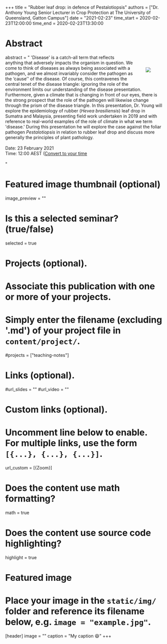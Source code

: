 +++
title = "Rubber leaf drop: in defence of Pestalotiopsis"
authors = ["Dr. Anthony Young Senior Lecturer in Crop Protection at The University of Queensland, Gatton Campus"]
date = "2021-02-23"
time_start = 2020-02-23T12:00:00
time_end = 2020-02-23T13:30:00

# Abstract
abstract = "<img src = '/img/seminars/ant-young.jpg' style = 'padding:40px; float:right'> 'Disease' is a catch-all term that reflects anything that adversely impacts the organism in question. We come to think of diseases as always being associated with a pathogen, and we almost invariably consider the pathogen as the ‘cause’' of the disease. Of course, this contravenes the central tenet of the disease triangle: ignoring the role of the environment limits our understanding of the disease presentation. Furthermore, given a climate that is changing in front of our eyes, there is the strong prospect that the role of the pathogen will likewise change through the prism of the disease triangle. In this presentation, Dr. Young will explore the epidemiology of rubber (_Hevea brasiliensis_) leaf drop in Sumatra and Malaysia, presenting field work undertaken in 2019 and with reference to real-world examples of the role of climate in what we term 'disease.' During this presentation he will explore the case against the foliar pathogen _Pestalotiopsis_ in relation to rubber leaf drop and discuss more generally the principles of plant pathology. </br></br>Date: 23 February 2021 </br> Time: 12:00 AEST ([Convert to your time](https://www.timeanddate.com/worldclock/fixedtime.html?msg=Rubber+leaf+drop%3A+in+defence+of+Pestalotiopsis&iso=20210223T12&p1=955&ah=1&am=30)</br><br>"

# Featured image thumbnail (optional)
image_preview = ""

# Is this a selected seminar? (true/false)
selected = true

# Projects (optional).
#   Associate this publication with one or more of your projects.
#   Simply enter the filename (excluding '.md') of your project file in `content/project/`.
#projects = ["teaching-notes"]

# Links (optional).
#url_slides = ""
#url_video = ""

# Custom links (optional).
#   Uncomment line below to enable. For multiple links, use the form `[{...}, {...}, {...}]`.
url_custom = [{Zoom}]


# Does the content use math formatting?
math = true

# Does the content use source code highlighting?
highlight = true

# Featured image
# Place your image in the `static/img/` folder and reference its filename below, e.g. `image = "example.jpg"`.
[header]
image = ""
caption = "My caption :smile:"
+++
